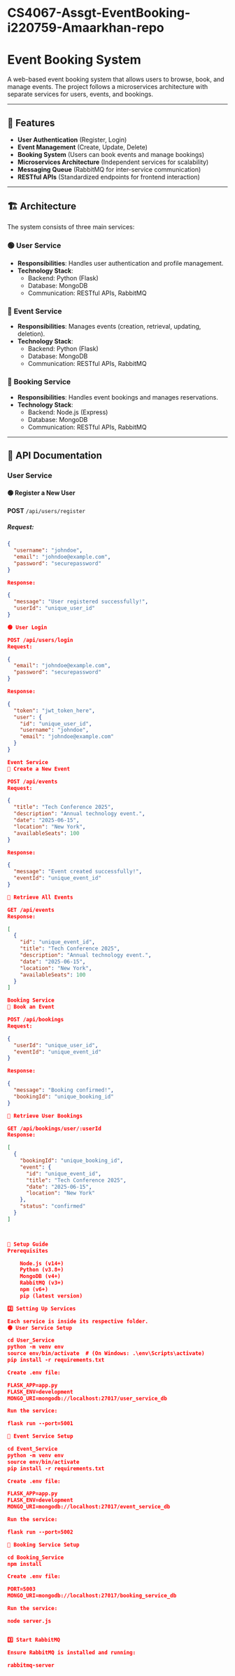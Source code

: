 # CS4067-Assgt-EventBooking-i220759-Amaarkhan-repo
# Event Booking System

A web-based event booking system that allows users to browse, book, and manage events. The project follows a microservices architecture with separate services for users, events, and bookings.

---

## 📌 Features

- **User Authentication** (Register, Login)
- **Event Management** (Create, Update, Delete)
- **Booking System** (Users can book events and manage bookings)
- **Microservices Architecture** (Independent services for scalability)
- **Messaging Queue** (RabbitMQ for inter-service communication)
- **RESTful APIs** (Standardized endpoints for frontend interaction)

---

## 🏗️ Architecture

The system consists of three main services:

### 🟢 **User Service**
- **Responsibilities**: Handles user authentication and profile management.
- **Technology Stack**:
  - Backend: Python (Flask)
  - Database: MongoDB
  - Communication: RESTful APIs, RabbitMQ

### 🔵 **Event Service**
- **Responsibilities**: Manages events (creation, retrieval, updating, deletion).
- **Technology Stack**:
  - Backend: Python (Flask)
  - Database: MongoDB
  - Communication: RESTful APIs, RabbitMQ

### 🔴 **Booking Service**
- **Responsibilities**: Handles event bookings and manages reservations.
- **Technology Stack**:
  - Backend: Node.js (Express)
  - Database: MongoDB
  - Communication: RESTful APIs, RabbitMQ

---

## 📡 API Documentation

### **User Service**
#### 🟢 Register a New User
**POST** `/api/users/register`
##### Request:
```json
{
  "username": "johndoe",
  "email": "johndoe@example.com",
  "password": "securepassword"
}

Response:

{
  "message": "User registered successfully!",
  "userId": "unique_user_id"
}

🟢 User Login

POST /api/users/login
Request:

{
  "email": "johndoe@example.com",
  "password": "securepassword"
}

Response:

{
  "token": "jwt_token_here",
  "user": {
    "id": "unique_user_id",
    "username": "johndoe",
    "email": "johndoe@example.com"
  }
}

Event Service
🔵 Create a New Event

POST /api/events
Request:

{
  "title": "Tech Conference 2025",
  "description": "Annual technology event.",
  "date": "2025-06-15",
  "location": "New York",
  "availableSeats": 100
}

Response:

{
  "message": "Event created successfully!",
  "eventId": "unique_event_id"
}

🔵 Retrieve All Events

GET /api/events
Response:

[
  {
    "id": "unique_event_id",
    "title": "Tech Conference 2025",
    "description": "Annual technology event.",
    "date": "2025-06-15",
    "location": "New York",
    "availableSeats": 100
  }
]

Booking Service
🔴 Book an Event

POST /api/bookings
Request:

{
  "userId": "unique_user_id",
  "eventId": "unique_event_id"
}

Response:

{
  "message": "Booking confirmed!",
  "bookingId": "unique_booking_id"
}

🔴 Retrieve User Bookings

GET /api/bookings/user/:userId
Response:

[
  {
    "bookingId": "unique_booking_id",
    "event": {
      "id": "unique_event_id",
      "title": "Tech Conference 2025",
      "date": "2025-06-15",
      "location": "New York"
    },
    "status": "confirmed"
  }
]



🚀 Setup Guide
Prerequisites

    Node.js (v14+)
    Python (v3.8+)
    MongoDB (v4+)
    RabbitMQ (v3+)
    npm (v6+)
    pip (latest version)

2️⃣ Setting Up Services

Each service is inside its respective folder.
🟢 User Service Setup

cd User_Service
python -m venv env
source env/bin/activate  # (On Windows: .\env\Scripts\activate)
pip install -r requirements.txt

Create .env file:

FLASK_APP=app.py
FLASK_ENV=development
MONGO_URI=mongodb://localhost:27017/user_service_db

Run the service:

flask run --port=5001

🔵 Event Service Setup

cd Event_Service
python -m venv env
source env/bin/activate
pip install -r requirements.txt

Create .env file:

FLASK_APP=app.py
FLASK_ENV=development
MONGO_URI=mongodb://localhost:27017/event_service_db

Run the service:

flask run --port=5002

🔴 Booking Service Setup

cd Booking_Service
npm install

Create .env file:

PORT=5003
MONGO_URI=mongodb://localhost:27017/booking_service_db

Run the service:

node server.js


3️⃣ Start RabbitMQ

Ensure RabbitMQ is installed and running:

rabbitmq-server
